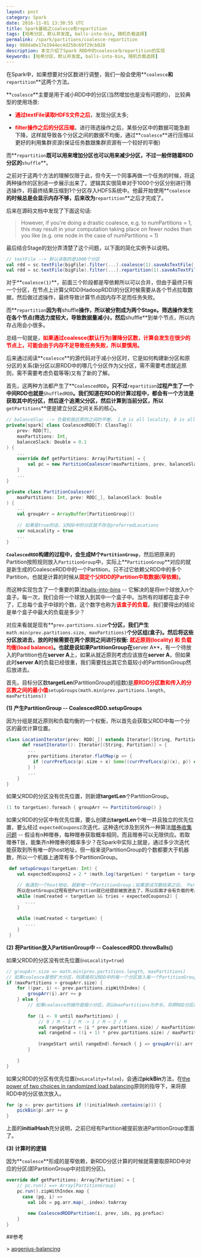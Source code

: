 ```yaml
---
layout: post
category: Spark
date: 2016-11-01 13:30:55 UTC
title: Spark基础之coalesce和repartition
tags: [哈希分区，默认并发度, balls-into-bin, 随机负载选择]
permalink: /spark/partitions/coalesce-repartition
key: 988da0e17e1944ec4d250c69f29cb028
description: 本文介绍了Spark RDD中的coalesce与repartition的实现
keywords: [哈希分区，默认并发度, balls-into-bin, 随机负载选择]
---
```


在Spark中，如果想要对分区数进行调整，我们一般会使用**`coalesce`**和**`repartition`**这两个方法。

**`coalesce`**主要是用于减小RDD中的分区(当然增加也是没有问题的)，
比较典型的使用场景: 

+ <b style="color:red">通过textFile读取HDFS文件之后</b>，发现分区太多;

+ <b style="color:red">filter操作之后的分区压缩</b>，进行筛选操作之后，某些分区中的数据可能急剧下降，这样就导致各个分区之间的数据不均衡，通过**`coalesce`**进行压缩以更好的利用集群资源(保证任务数跟集群资源有一个较好的平衡)

而**`repartition`**既可以用来增加分区也可以用来减少分区，不过一般伴随着RDD分区的**`shuffle`**。

之前对于这两个方法的理解仅限于此，但今天一个同事再做一个任务的时候，将这两种操作的区别进一步展示出来了。逻辑其实很简单对于1000个分区分别进行筛选操作，将最终结果压缩到1个分区存入HDFS系统中。他最开始使用**`coalesce`**的时候总是会显示内存不够，后来改为**`repartition`**之后才完成了。

后来在源码文档中发现了下面这句话:

>  However, if you're doing a drastic coalesce, e.g. to numPartitions = 1, this may result in your computation taking place on fewer nodes than you like (e.g. one node in the case of numPartitions = 1)

最后结合Stage的划分弄清楚了这个问题，以下面的简化实例予以说明。

```scala
// textFile --> 默认读取的是1000个分区
val rdd = sc.textFile(bigFile).filter(...).coalesce(1).saveAsTextFile(...)
val rdd = sc.textFile(bigFile).filter(...).repartition(1).saveAsTextFile(...)
```

对于**`coalesce(1)`**，前面三个阶段都是窄依赖所以可以合并，但由于最终只有一个分区，在节点上计算父RDD(HadoopRDD)的分区时候需要从各个节点拉取数据，然后做过滤操作，最终导致计算节点因内存不足而任务失败。

而**`repartition`**因为有**shuffle**操作，所以被分割成为两个Stage。筛选操作发生在各个节点(筛选力度较大，导致数据量减小)，然后**shuffle**到单个节点，所以内存占用会小很多。

总结一句就是，<b style="color:red">如果通过coalesce(默认行为)骤降分区数，计算会发生在很少的节点上，可能会由于内存不足导致任务失败，所以要慎用。</b>

后来通过阅读**`coalesce`**的源代码对于减小分区时，它是如何构建新分区和原分区的关系(新分区以原RDD中的哪几个分区作为父分区，需不需要考虑就近原则，需不需要考虑负载等等)又有了新的了解。

首先，这两种方法都产生了**`CoalescedRDD`**，只不过**`repartition`**过程产生了一个中间RDD也就是**`ShuffledRDD`**。我们知道在RDD的计算过程中，都会有一个方法是获取其中的分区，然后逐个追溯父分区，然后计算到当前分区，所以**`getPartitions`**便是建立分区之间关系的核心。

```scala
// balanceSlac --> 负载和就近原则之间的平衡， 1.0 is all locality, 0 is all balance
private[spark] class CoalescedRDD[T: ClassTag](
    prev: RDD[T], 
    maxPartitions: Int, 
    balanceSlack: Double = 0.1
) {
    ...
    override def getPartitions: Array[Partition] = {
        val pc = new PartitionCoalescer(maxPartitions, prev, balanceSlack)
    }
    ...
}

private class PartitionCoalescer(
    maxPartitions: Int, prev: RDD[_], balanceSlack: Double
) { 
    ...
    val groupArr = ArrayBuffer[PartitionGroup]()
    
    // 如果是true的话，父RDD中的分区就不存在preferredLocations
    var noLocality = true
    ...
}
```

**`CoalescedRDD`**构建的过程中，会生成M个**`PartitionGroup`**，然后把原来的Partition按照规则放入`PartitionGroup`中，实际上**`PartitionGroup`**对应的就是新生成的CoalesceRDD中的一个Partition，只不过它依赖父RDD中的多个Partition，也就是计算的时候从<b style="color:red">固定个父RDD的Partition中取数据(窄依赖)</b>。

而这种实现包含了一个重要的算法[balls-into-bins](https://en.wikipedia.org/wiki/Balls_into_bins) -- 它解决的是将m个球放入n个盒子。每一次，我们会将一个球放入到其中一个盒子中。当所有的球都在盒子中了，汇总每个盒子中球的个数，这个数字也称为<b style="color:red">该盒子的负载</b>，我们要得出的结论是单个盒子中最大的负载是多少？

对应来看就是现有**`prev.partitions.size`**个分区，我们产生**`math.min(prev.partitions.size, maxPartitions)`**个分区组(盒子)。然后将这些分区放进去，放的时候需要在两个原则之间进行权衡: <b style="color:red">就近原则(locality) 和 负载均衡(load balance)</b>。也就是说如果PartitionGroup在**server A**，有一个待放入的Partition也在**server A**上，如果从就近原则考虑应该放在**server A**，但如果此时**server A**的负载已经很重，我们需要找出其它负载较小的ParttitionGroup然后放进去。

首先，目标分区数**targetLen**(PartitionGroup的组数)是<b style="color:red">原RDD分区数和传入的分区数之间的最小值</b>`setupGroups(math.min(prev.partitions.length, maxPartitions))`

<b class="highlight">(1) 产生PartitionGroup -- **CoalescedRDD.setupGroups**</b>

因为分组是就近原则和负载均衡的一个权衡，所以首先会获取父RDD中每一个分区的最优计算位置。

```scala
class LocationIterator(prev: RDD[_]) extends Iterator[(String, Partition)] {
      def resetIterator(): Iterator[(String, Partition)] = {
        ...
        prev.partitions.iterator.flatMap(p => {
          if (currPrefLocs(p).size > x) Some((currPrefLocs(p)(x), p)) else None
        } )
        ...
    }
}
```

如果父RDD的分区没有优先位置，则新建**targetLen**个PartitionGroup。

```scala
(1 to targetLen).foreach { groupArr += PartititonGroup() }
```

如果父RDD的分区中有优先位置，要么创建出**targetLen**个唯一并且独立的优先位置，要么经过
`expectedCoupons2`次迭代，这种迭代涉及到另外一种算法[赠券收集问题](https://zh.wikipedia.org/wiki/%E8%B4%88%E5%88%B8%E6%94%B6%E9%9B%86%E5%95%8F%E9%A1%8C) -- 假设有n种赠券，每种赠券获取概率相同，而且赠券可以无限供应。若取赠券T张，能集齐n种赠券的概率多少？在Spark中实际上就是，通过多少次迭代能获取到所有唯一的host地址，但一般来说PartitionGroup的个数都要大于机器数，所以一个机器上通常有多个PartitionGroup。

```scala
 def setupGroups(targetLen: Int) {
    val expectedCoupons2 = 2 * (math.log(targetLen) * targetLen + targetLen + 0.5).toInt

    // 每遇到一个host地址，就新增一个PartitionGroup；如果尝试次数结束之后， PartitionGroup还是不够，则在之前的host上再增加PartitionGroup，然后将Partition放进去
    所以在setGroups过程有些Partition就已经提前被放进去了，所以后面才会有负载的考虑
    while (numCreated < targetLen && tries < expectedCoupons2) {
       ....     
    }
    
    while (numCreated < targetLen) {
       ....
    }
 }
```


<b class="highlight">(2) 将Partition放入PartitionGroup中 -- **CoalescedRDD.throwBalls()**</b>

如果父RDD的分区没有优先位置(`noLocality=true`)

```scala
// groupArr.size => math.min(prev.partitions.length, maxPartitions)
// 如果coalesce是想扩大分区，则直接将父RDD中的每一个分区放入每一个PartitionGroup
if (maxPartitions > groupArr.size) {
    for ((par, i) <- prev.partitions.zipWithIndex) {
        groupArr(i).arr += p
    } else {
        // 如果coalesce的操作是缩小分区，则以maxPartitions为步长，将原RDD分区拆成maxPartitions个组
        
        for (i <- 0 until maxPartitions) {
            // 0 / M ~ 1 / M -> 1 / M ~ 2 / M
            val rangeStart = (i * prev.partitions.size) / maxPartitions
            val rangeEnd = ((i + 1) * prev.partitions.size) / maxPartitions
           
           （rangeStart until rangeEnd).foreach { j => groupArr(i).arr += prev.partitions(j) }
        }
    
    }
}
```

如果父RDD的分区有优先位置(`noLocality=false`)，会通过**pickBin**方法，在[the power of two choices in randomized load balancing](https://brooker.co.za/blog/2012/01/17/two-random.html)原则的指导下，来将原RDD中的分区依次放入。

```scala
for (p <- prev.partitions if (!initialHash.contains(p))) { 
    pickBin(p).arr += p
}
```

上面的**initialHash**充分说明，之前已经有Partition被提前放进PartitionGroup里面了。


<b class="highlight">(3) 计算时的逻辑 </b>

因为**`coalesce`**形成的是窄依赖，新RDD分区计算的时候就需要取原RDD中对应的分区(即PartitionGroup中对应的分区)。

```scala
override def getPartitions: Array[Partition] = {
    // pc.run() ==> Array[PartitionGroup]
    pc.run().zipWithIndex.map {
      case (pg, i) =>
        val ids = pg.arr.map(_.index).toArray
        
        new CoalescedRDDPartition(i, prev, ids, pg.prefLoc)
    }
}
```

##参考

\> [apgenius-balancing](https://gist.github.com/pbailis/4964307)